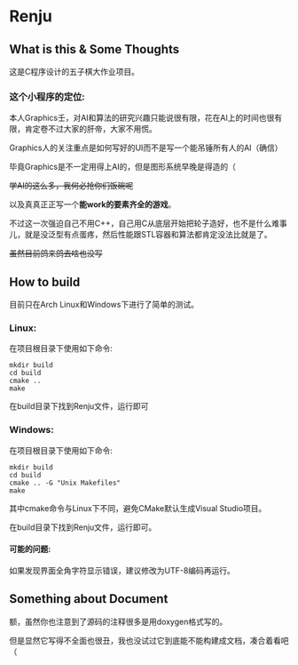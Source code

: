 # Renju

## What is this & Some Thoughts 

这是C程序设计的五子棋大作业项目。

### 这个小程序的定位:

本人Graphics壬，对AI和算法的研究兴趣只能说很有限，花在AI上的时间也很有限，肯定卷不过大家的肝帝，大家不用慌。 

Graphics人的关注重点是如何写好的UI而不是写一个能吊锤所有人的AI（确信）

毕竟Graphics是不一定用得上AI的，但是图形系统早晚是得造的（

~~学AI的这么多，我何必抢你们饭碗呢~~

以及真真正正写一个**能work的要素齐全的游戏**。

不过这一次强迫自己不用C++，自己用C从底层开始把轮子造好，也不是什么难事儿，就是没泛型有点蛋疼，然后性能跟STL容器和算法都肯定没法比就是了。

~~虽然目前鸽来鸽去啥也没写~~

## How to build

目前只在Arch Linux和Windows下进行了简单的测试。

### Linux:

在项目根目录下使用如下命令:

```commandline
mkdir build
cd build
cmake ..
make
```

在build目录下找到Renju文件，运行即可

### Windows:

在项目根目录下使用如下命令:

```commandline
mkdir build
cd build
cmake .. -G "Unix Makefiles"
make
```

其中cmake命令与Linux下不同，避免CMake默认生成Visual Studio项目。

在build目录下找到Renju文件，运行即可。

#### 可能的问题:

如果发现界面全角字符显示错误，建议修改为UTF-8编码再运行。

## Something about Document

额，虽然你也注意到了源码的注释很多是用doxygen格式写的。

但是显然它写得不全面也很丑，我也没试过它到底能不能构建成文档，凑合着看吧（